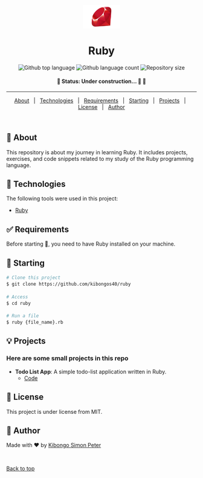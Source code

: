 <div align="center" id="top"> 
  <img src="./.github/app.png" alt="Ruby" width="100" />

</div>

<h1 align="center">Ruby</h1>

<p align="center">
  <img alt="Github top language" src="https://img.shields.io/github/languages/top/kibongos40/ruby?color=56BEB8"> <img alt="Github language count" src="https://img.shields.io/github/languages/count/kibongos40/ruby?color=56BEB8"> <img alt="Repository size" src="https://img.shields.io/github/repo-size/kibongos40/ruby?color=56BEB8">

</p>



<h4 align="center"> 
	🚧  Status: Under construction... 🚀  🚧
</h4> 

<hr>

<p align="center">
  <a href="#dart-about">About</a> &#xa0; | &#xa0; 
  <a href="#rocket-technologies">Technologies</a> &#xa0; | &#xa0;
  <a href="#white_check_mark-requirements">Requirements</a> &#xa0; | &#xa0;
  <a href="#checkered_flag-starting">Starting</a> &#xa0; | &#xa0;
  <a href="#bulb-projects">Projects</a> &#xa0; | &#xa0;
  <a href="#memo-license">License</a> &#xa0; | &#xa0;
  <a href="#rocket-author" target="_blank">Author</a>
</p>

<br>

## :dart: About ##

This repository is about my journey in learning Ruby. It includes projects, exercises, and code snippets related to my study of the Ruby programming language.

## :rocket: Technologies ##

The following tools were used in this project:

- <a href="https://www.ruby-lang.org/" target="_blank">Ruby</a>
  
## :white_check_mark: Requirements ##

Before starting :checkered_flag:, you need to have Ruby installed on your machine.

## :checkered_flag: Starting ##

```bash
# Clone this project
$ git clone https://github.com/kibongos40/ruby

# Access
$ cd ruby

# Run a file
$ ruby {file_name}.rb
```
## :bulb: Projects ##

### Here are some small  projects in this repo

- **Todo List App**: A simple todo-list application written in Ruby.
  - [Code](todo.rb)

## :memo: License ##

This project is under license from MIT.

## :rocket: Author ##

Made with :heart: by <a href="https://github.com/kibongos40" target="_blank">Kibongo Simon Peter</a>

&#xa0;

<a href="#top">Back to top</a>
